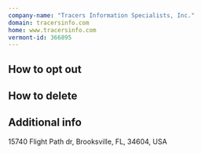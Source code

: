 ```yaml
---
company-name: "Tracers Information Specialists, Inc."
domain: tracersinfo.com
home: www.tracersinfo.com
vermont-id: 366895
---
```

## How to opt out




## How to delete




## Additional info




15740 Flight Path dr, Brooksville, FL, 34604, USA













